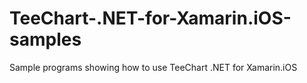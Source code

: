 TeeChart-.NET-for-Xamarin.iOS-samples
=====================================

Sample programs showing how to use TeeChart .NET for Xamarin.iOS